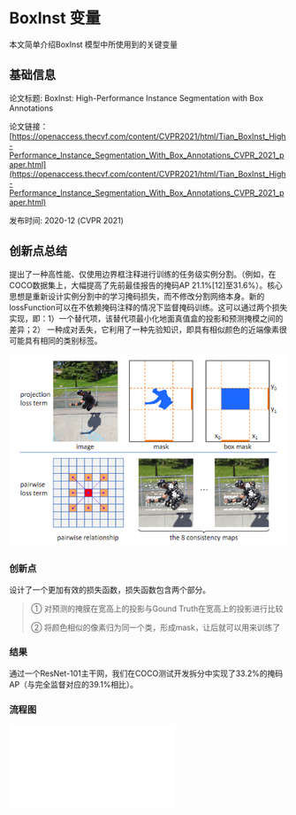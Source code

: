 # BoxInst 变量
本文简单介绍BoxInst 模型中所使用到的关键变量

## 基础信息

论文标题: BoxInst: High-Performance Instance Segmentation with Box Annotations

论文链接：[https://openaccess.thecvf.com/content/CVPR2021/html/Tian_BoxInst_High-Performance_Instance_Segmentation_With_Box_Annotations_CVPR_2021_paper.html](https://openaccess.thecvf.com/content/CVPR2021/html/Tian_BoxInst_High-Performance_Instance_Segmentation_With_Box_Annotations_CVPR_2021_paper.html)

发布时间: 2020-12 (CVPR 2021)

## 创新点总结
提出了一种高性能、仅使用边界框注释进行训练的任务级实例分割。（例如，在COCO数据集上，大幅提高了先前最佳报告的掩码AP 21.1%[12]至31.6%）。核心思想是重新设计实例分割中的学习掩码损失，而不修改分割网络本身。新的lossFunction可以在不依赖掩码注释的情况下监督掩码训练。这可以通过两个损失实现，即：1）一个替代项，该替代项最小化地面真值盒的投影和预测掩模之间的差异；2） 一种成对丢失，它利用了一种先验知识，即具有相似颜色的近端像素很可能具有相同的类别标签。

![损失计算过程](../../../img/article/2021-11-01-10-35-26.png)

### 创新点
设计了一个更加有效的损失函数，损失函数包含两个部分。
> ① 对预测的掩膜在宽高上的投影与Gound Truth在宽高上的投影进行比较
> 
> ② 将颜色相似的像素归为同一个类，形成mask，让后就可以用来训练了

### 结果
通过一个ResNet-101主干网，我们在COCO测试开发拆分中实现了33.2%的掩码AP（与完全监督对应的39.1%相比）。

### 流程图
<pre><embed type="image/svg+xml" src="../../../img/article/boxinst_vars.svg" /></pre>